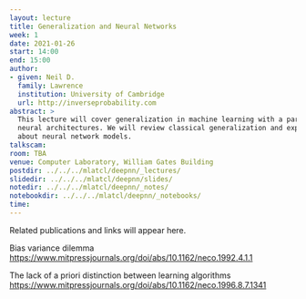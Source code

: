 ```yaml
---
layout: lecture
title: Generalization and Neural Networks
week: 1
date: 2021-01-26
start: 14:00
end: 15:00
author:
- given: Neil D.
  family: Lawrence
  institution: University of Cambridge
  url: http://inverseprobability.com
abstract: >
  This lecture will cover generalization in machine learning with a particular focus on
  neural architectures. We will review classical generalization and explore what's different
  about neural network models.
talkscam:
room: TBA
venue: Computer Laboratory, William Gates Building
postdir: ../../../mlatcl/deepnn/_lectures/
slidedir: ../../../mlatcl/deepnn/slides/
notedir: ../../../mlatcl/deepnn/_notes/
notebookdir: ../../../mlatcl/deepnn/_notebooks/
time:
---
```


Related publications and links will appear here.

Bias variance dilemma
https://www.mitpressjournals.org/doi/abs/10.1162/neco.1992.4.1.1

The lack of a priori distinction between learning algorithms
https://www.mitpressjournals.org/doi/abs/10.1162/neco.1996.8.7.1341

